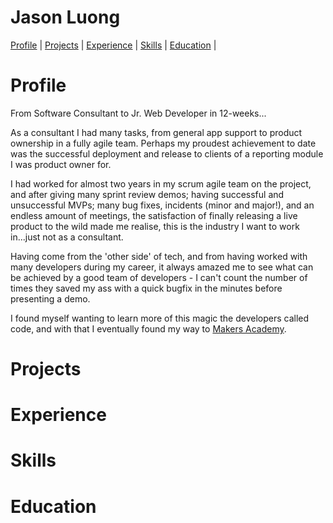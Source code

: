 # Jason Luong

[Profile](#profile) | [Projects](#projects) | [Experience](#experience) |  [Skills](#skills) | [Education](#education) |

# Profile

From Software Consultant to Jr. Web Developer in 12-weeks...

As a consultant I had many tasks, from general app support to product ownership in a fully agile team. Perhaps my proudest achievement to date was the successful deployment and release to clients of a reporting module I was product owner for. 

I had worked for almost two years in my scrum agile team on the project, and after giving many sprint review demos; having successful and unsuccessful MVPs; many bug fixes, incidents (minor and major!), and an endless amount of meetings, the satisfaction of finally releasing a live product to the wild made me realise, this is the industry I want to work in...just not as a consultant.

Having come from the 'other side' of tech, and from having worked with many developers during my career, it always amazed me to see what can be achieved by a good team of developers - I can't count the number of times they saved my ass with a quick bugfix in the minutes before presenting a demo. 

I found myself wanting to learn more of this magic the developers called code, and with that I eventually found my way to [Makers Academy](www.makersacademy.com).

# Projects



# Experience

# Skills

# Education
